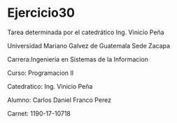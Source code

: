 # Ejercicio30
Tarea determinada por el catedrático Ing. Vinicio Peña 

Universidad Mariano Galvez de Guatemala Sede Zacapa 

Carrera:Ingenieria en Sistemas de la Informacion 

Curso: Programacion II 

Catedratico: Ing. Vinicio Peña 

Alumno: Carlos Daniel Franco Perez 

Carnet: 1190-17-10718

